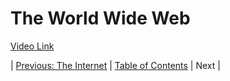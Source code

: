 # The World Wide Web
[Video Link](https://youtu.be/guvsH5OFizE)

| [Previous: The Internet](../29/README.md) | [Table of Contents](../README.md#table-of-contents) | Next |
